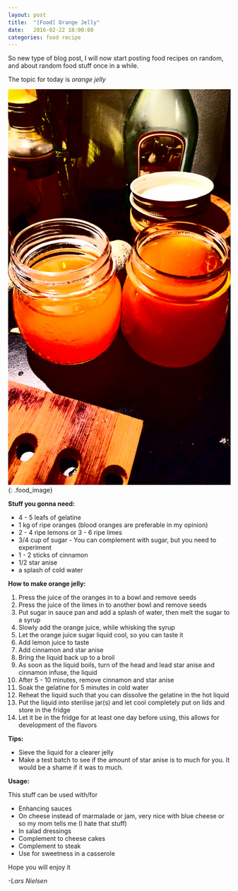 ```yaml
---
layout: post
title:  "[Food] Orange Jelly"
date:   2016-02-22 18:00:00
categories: food recipe
---
```


So new type of blog post, I will now start posting food recipes on random, and about random food stuff once in a while.

The topic for today is _orange jelly_

![orange_jelly](/assets/food/orange_jelly.jpg){: .food_image}


__Stuff you gonna need:__

- 4 - 5 leafs of gelatine
- 1 kg of ripe oranges (blood oranges are preferable in my opinion)
- 2 - 4 ripe lemons or 3 - 6 ripe limes
- 3/4 cup of sugar - You can complement with sugar, but you need to experiment
- 1 - 2 sticks of cinnamon
- 1/2 star anise
- a splash of cold water

__How to make orange jelly:__

1. Press the juice of the oranges in to a bowl and remove seeds
2. Press the juice of the limes in to another bowl and remove seeds
3. Put sugar in sauce pan and add a splash of water, then melt the sugar to a syrup
4. Slowly add the orange juice, while whisking the syrup
5. Let the orange juice sugar liquid cool, so you can taste it
6. Add lemon juice to taste
7. Add cinnamon and star anise
8. Bring the liquid back up to a broil
9. As soon as the liquid boils, turn of the head and lead star anise and cinnamon infuse, the liquid
10. After 5 - 10 minutes, remove cinnamon and star anise
11. Soak the gelatine for 5 minutes in cold water
12. Reheat the liquid such that you can dissolve the gelatine in the hot liquid
13. Put the liquid into sterilise jar(s) and let cool completely put on lids and store in the fridge
14. Let it be in the fridge for at least one day before using, this allows for development of the flavors

__Tips:__

- Sieve the liquid for a clearer jelly
- Make a test batch to see if the amount of star anise is to much for you. It would be a shame if it was to much.

__Usage:__

This stuff can be used with/for

- Enhancing sauces
- On cheese instead of marmalade or jam, very nice with blue cheese or so my mom tells me (I hate that stuff)
- In salad dressings
- Complement to cheese cakes
- Complement to steak
- Use for sweetness in a casserole

Hope you will enjoy it

_-Lars Nielsen_
